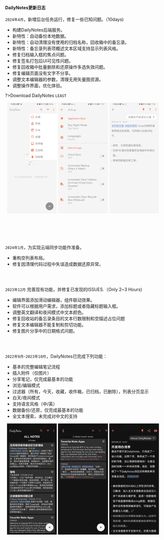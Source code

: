 #### DailyNotes更新日志

`2024年4月`，新增后台任务运行，修复一些已知问题。（10days)

- 构建DailyNotes后端服务。
- 新特性：自动备份本地数据。
- 新特性：自动清理没有使用的归档名称，回收箱中的备忘录。
- 新特性：备忘录列表项概述文本区域支持显示列表风格。
- 修复归档输入框的焦点问题。
- 修复签名打包后UI可见性问题。
- 修复回收箱中批量删除和还原操作多选失效问题。
- 修复编辑页面没有文字不分享。
- 调整文本编辑器的参数，清理无用矢量图资源。
- 调整操作界面，优化体验。

?><a title="Download" style="text-decoration: none;" download="app-release.apk" href="">Download DailyNotes `LEAST`</a>

<div><center><img src="Articles/20231126/Screenshot_20240410_080620.jpg" width="32%">
    <img src="Articles/20231126/Screenshot_20240418_170756.jpg" width="32%">
    <img src="Articles/20231126/Screenshot_20240418_170551.jpg" width="32%"></center></div></br></br>



</br></br>

`2024年1月`，为实现云端同步功能作准备。

- 重构空列表布局。
- 修复因清理代码过程中失误造成数据还原异常。

</br></br>

`2023年12月` 完善现有功能，并修复已发现的ISSUES.（Only 2~3 Hours)

- 编辑界面添加滑动编辑器，组件联动效果。
- 软件可以根据用户需求，添加标题或者隐藏标题输入框。
- 调整英文翻译和夜间模式中文本颜色。
- 修复回收站的备忘录条目的文本行数限制和空描述占位问题
- 修复文本编辑器不能复制和剪切功能。
- 修复图片分享中的日期格式问题。

</br></br>

`2022年9月`-`2023年10月`，DailyNotes已完成下列功能：

- 基本的完整编辑笔记流程
- 插入附件（仅图片）
- 分享笔记，仅完成最基本的功能
- 浏览/编辑模式
- 过滤器（所有，今天，收藏，收件箱，已归档，已删除），列表分页显示
- 白天/夜间模式
- 支持语言风格（中/英）
- 数据备份/还原，仅完成最基本的功能
- 全文本搜索，未完成对中文的支持

<div><center><img src="Articles/20231126/Screenshot_20231008_161344.jpg" width="32%">
    <img src="Articles/20231126/Screenshot_20231004_125648.jpg" width="32%">
    <img src="Articles/20231126/Screenshot_20231004_125157.jpg" width="32%"></center></div></br></br>